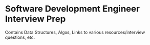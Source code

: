 # Software Development Engineer Interview Prep

Contains Data Structures, Algos, Links to various resources/interview questions, etc.
